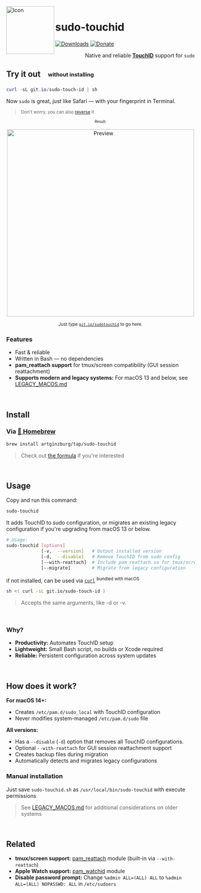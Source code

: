 <img height="128" src="res/icon.png" alt="Icon" align="left" />

# sudo-touchid

[![Downloads](https://img.shields.io/github/downloads/artginzburg/sudo-touchid/total?color=teal)](https://github.com/artginzburg/sudo-touchid/releases)
[![Donate](https://img.shields.io/badge/buy%20me%20a%20coffee-donate-white)](https://github.com/artginzburg/sudo-touchid?sponsor=1)

<div align="right">

Native and reliable [**TouchID**](https://support.apple.com/en-gb/guide/mac-help/mchl16fbf90a/mac) support for `sudo`

</div>

## Try it out <sub> &nbsp; <sup> &nbsp; without installing</sup></sub>

```powershell
curl -sL git.io/sudo-touch-id | sh
```

Now `sudo` is great, just like Safari — with your fingerprint in Terminal.

> <sup>Don't worry, you can also [reverse](#usage) it</sup>

<div align="center">

<sub><sub>Result:</sub></sub>

<img alt="Preview" src="./res/preview.png" width="500vmin" />

<sub>Just type <a href="https://git.io/sudotouchid"><code>git.io/sudotouchid</code></a> to go here.</sub>

</div>

### Features

- Fast & reliable
- Written in Bash — no dependencies
- **pam_reattach support** for tmux/screen compatibility (GUI session reattachment)
- **Supports modern and legacy systems:** For macOS 13 and below, see [LEGACY_MACOS.md][legacy]

<br />

## Install

### Via [🍺 Homebrew](https://brew.sh/)

```bash
brew install artginzburg/tap/sudo-touchid
```

> Check out [the formula](https://github.com/artginzburg/homebrew-tap/blob/main/Formula/sudo-touchid.rb) if you're interested

<br />

## Usage

Copy and run this command:

```bash
sudo-touchid
```

It adds TouchID to sudo configuration, or migrates an existing legacy configuration if you're upgrading from macOS 13 or below.

```bash
# Usage:
sudo-touchid [options]
             [-v,  --version]   # Output installed version
             [-d,  --disable]   # Remove TouchID from sudo config
             [--with-reattach]  # Include pam_reattach.so for tmux/screen support
             [--migrate]        # Migrate from legacy configuration
```

if not installed, can be used via [`curl`][curl] <sup>bundled with macOS</sup>

```bash
sh <( curl -sL git.io/sudo-touch-id )
```

> Accepts the same arguments, like -d or -v.

<br />

### Why?

- **Productivity:** Automates TouchID setup
- **Lightweight:** Small Bash script, no builds or Xcode required
- **Reliable:** Persistent configuration across system updates

<br />

## How does it work?

**For macOS 14+:**

- Creates `/etc/pam.d/sudo_local` with TouchID configuration
- Never modifies system-managed `/etc/pam.d/sudo` file

**All versions:**

- Has a `--disable` (`-d`) option that removes all TouchID configurations.
- Optional `--with-reattach` for GUI session reattachment support
- Creates backup files during migration
- Automatically detects and migrates legacy configurations

### Manual installation

Just save `sudo-touchid.sh` as `/usr/local/bin/sudo-touchid` with execute permissions

> See [LEGACY_MACOS.md][legacy] for additional considerations on older systems

<br />

## Related

- **tmux/screen support:** [pam_reattach](https://github.com/fabianishere/pam_reattach) module (built-in via `--with-reattach`)
- **Apple Watch support:** [pam_watchid](https://github.com/biscuitehh/pam-watchid) module
- **Disable password prompt:** Change `%admin ALL=(ALL) ALL` to `%admin ALL=(ALL) NOPASSWD: ALL` in `/etc/sudoers`

[curl]: https://curl.se
[legacy]: ./docs/LEGACY_MACOS.md

